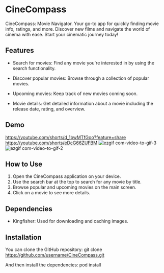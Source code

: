 # CineCompass
CineCompass: Movie Navigator. Your go-to app for quickly finding movie info, ratings, and more. Discover new films and navigate the world of cinema with ease. Start your cinematic journey today!

## Features

- Search for movies: Find any movie you're interested in by using the search functionality.

- Discover popular movies: Browse through a collection of popular movies.

- Upcoming movies: Keep track of new movies coming soon.

- Movie details: Get detailed information about a movie including the release date, rating, and overview.

## Demo
https://youtube.com/shorts/d_1bwMTfGoo?feature=share
https://youtube.com/shorts/eDcG66ZUFBM
![ezgif com-video-to-gif-3](https://github.com/mubozk/CineCompass/assets/62714901/73c1ab66-065f-4c1f-b7c8-d5aa4dcb605a)           ![ezgif com-video-to-gif-2](https://github.com/mubozk/CineCompass/assets/62714901/923f54c9-6545-4236-b7f2-ab3bffae8034)

## How to Use

1. Open the CineCompass application on your device.
2. Use the search bar at the top to search for any movie by title.
3. Browse popular and upcoming movies on the main screen.
4. Click on a movie to see more details.

## Dependencies

- Kingfisher: Used for downloading and caching images.

## Installation

You can clone the GitHub repository:
git clone https://github.com/username/CineCompass.git

And then install the dependencies:
pod install



